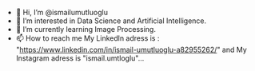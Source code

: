 - 👋 Hi, I’m @ismailumutluoglu
- 👀 I’m interested in  Data Science and Artificial Intelligence.
- 🌱 I’m currently learning Image Processing.
- 📫 How to reach me My Linkedln adress is : "https://www.linkedin.com/in/ismail-umutluoglu-a82955262/" and My Instagram adress is "ismail.umtloglu"...
<!---
ismailumutluoglu/ismailumutluoglu is a ✨ special ✨ repository because its `README.md` (this file) appears on your GitHub profile.
You can click the Preview link to take a look at your changes.
--->
